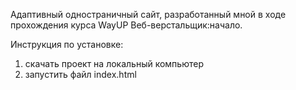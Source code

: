 Адаптивный одностраничный сайт, разработанный мной в ходе прохождения курса WayUP Веб-верстальщик:начало.

Инструкция по установке:
1) скачать проект на локальный компьютер
2) запустить файл index.html

